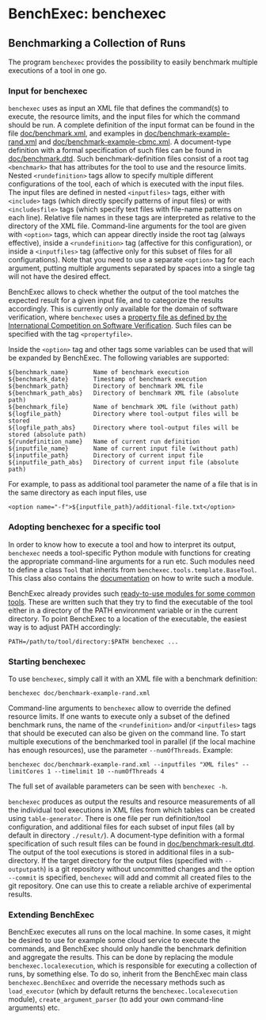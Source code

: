 # BenchExec: benchexec
## Benchmarking a Collection of Runs

The program `benchexec` provides the possibility to easily benchmark
multiple executions of a tool in one go.

### Input for benchexec
`benchexec` uses as input an XML file that defines the command(s) to execute,
the resource limits, and the input files for which the command should be run.
A complete definition of the input format can be found in the file
[doc/benchmark.xml](benchmark.xml),
and examples in [doc/benchmark-example-rand.xml](benchmark-example-rand.xml)
and [doc/benchmark-example-cbmc.xml](benchmark-example-cbmc.xml).
A document-type definition with a formal specification of such files can be found in
[doc/benchmark.dtd](benchmark.dtd).
Such benchmark-definition files consist of a root tag `<benchmark>`
that has attributes for the tool to use and the resource limits.
Nested `<rundefinition>` tags allow to specify multiple different configurations of the tool,
each of which is executed with the input files.
The input files are defined in nested `<inputfiles>` tags,
either with `<include>` tags (which directly specify patterns of input files)
or with `<includesfile>` tags (which specify text files with file-name patterns on each line).
Relative file names in these tags are interpreted as relative to the directory of the XML file. 
Command-line arguments for the tool are given with `<option>` tags,
which can appear directly inside the root tag (always effective),
inside a `<rundefinition>` tag (affective for this configuration),
or inside a `<inputfiles>` tag (affective only for this subset of files for all configurations).
Note that you need to use a separate `<option>` tag for each argument,
putting multiple arguments separated by spaces into a single tag will not have the desired effect.

BenchExec allows to check whether the output of the tool matches the expected result
for a given input file, and to categorize the results accordingly.
This is currently only available for the domain of software verification,
where `benchexec` uses a
[property file as defined by the International Competition on Software Verification](http://sv-comp.sosy-lab.org/2015/rules.php).
Such files can be specified with the tag `<propertyfile>`.

Inside the `<option>` tag and other tags some variables can be used
that will be expanded by BenchExec. The following variables are supported:

    ${benchmark_name}       Name of benchmark execution
    ${benchmark_date}       Timestamp of benchmark execution
    ${benchmark_path}       Directory of benchmark XML file
    ${benchmark_path_abs}   Directory of benchmark XML file (absolute path)
    ${benchmark_file}       Name of benchmark XML file (without path)
    ${logfile_path}         Directory where tool-output files will be stored
    ${logfile_path_abs}     Directory where tool-output files will be stored (absolute path)
    ${rundefinition_name}   Name of current run definition
    ${inputfile_name}       Name of current input file (without path)
    ${inputfile_path}       Directory of current input file
    ${inputfile_path_abs}   Directory of current input file (absolute path)

For example, to pass as additional tool parameter the name of a file
that is in the same directory as each input files, use

    <option name="-f">${inputfile_path}/additional-file.txt</option>

### Adopting benchexec for a specific tool
In order to know how to execute a tool and how to interpret its output,
`benchexec` needs a tool-specific Python module
with functions for creating the appropriate command-line arguments for a run etc.
Such modules need to define a class `Tool` that inherits from `benchexec.tools.template.BaseTool`.
This class also contains the [documentation](../benchexec/tools/template.py)
on how to write such a module.

BenchExec already provides such [ready-to-use modules for some common tools](../benchexec/tools/).
These are written such that they try to find the executable of the tool
either in a directory of the PATH environment variable or in the current directory.
To point BenchExec to a location of the executable, the easiest way is to adjust PATH accordingly:

    PATH=/path/to/tool/directory:$PATH benchexec ...


### Starting benchexec
To use `benchexec`, simply call it with an XML file with a benchmark definition:

    benchexec doc/benchmark-example-rand.xml

Command-line arguments to `benchexec` allow to override the defined resource limits.
If one wants to execute only a subset of the defined benchmark runs,
the name of the `<rundefinition>` and/or `<inputfiles>` tags
that should be executed can also be given on the command line.
To start multiple executions of the benchmarked tool in parallel
(if the local machine has enough resources),
use the parameter `--numOfThreads`.
Example:

    benchexec doc/benchmark-example-rand.xml --inputfiles "XML files" --limitCores 1 --timelimit 10 --numOfThreads 4

The full set of available parameters can be seen with `benchexec -h`.

`benchexec` produces as output the results and resource measurements
of all the individual tool executions in XML files
from which tables can be created using `table-generator`.
There is one file per run definition/tool configuration,
and additional files for each subset of input files
(all by default in directory `./result/`).
A document-type definition with a formal specification of such result files can be found in
[doc/benchmark-result.dtd](benchmark-result.dtd).
The output of the tool executions is stored in additional files in a sub-directory.
If the target directory for the output files (specified with `--outputpath`)
is a git repository without uncommitted changes and the option `--commit`
is specified, `benchexec` will add and commit all created files to the git repository.
One can use this to create a reliable archive of experimental results.


### Extending BenchExec
BenchExec executes all runs on the local machine.
In some cases, it might be desired to use for example some cloud service
to execute the commands, and BenchExec should only handle the benchmark definition
and aggregate the results.
This can be done by replacing the module `benchexec.localexecution`,
which is responsible for executing a collection of runs, by something else.
To do so, inherit from the BenchExec main class `benchexec.BenchExec`
and override the necessary methods such as `load_executor`
(which by default returns the `benchexec.localexecution` module),
`create_argument_parser` (to add your own command-line arguments) etc.
